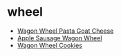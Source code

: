 # wheel

 * [Wagon Wheel Pasta Goat Cheese](index/w/wagon-wheel-pasta-goat-cheese-243107.json)
 * [Apple Sausage Wagon Wheel](index/a/apple-sausage-wagon-wheel.json)
 * [Wagon Wheel Cookies](index/w/wagon-wheel-cookies.json)
